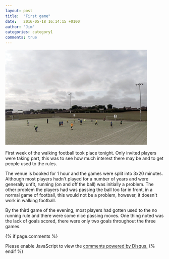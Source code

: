 ```yaml
---
layout: post
title:  "First game"
date:   2016-05-18 16:14:15 +0100
author: "Jim"
categories: category1
comments: true
---
```


![First-week](/assets/week1.jpg)

First week of the walking football took place tonight. Only invited players were taking part,<!--more--> this was to see how much interest there may be and to get people used to the rules.

The venue is booked for 1 hour and the games were split into 3x20 minutes. 
Although most players hadn't played for a number of years and were generally unfit, running (on and off the ball) was initially a problem. The other problem the players had was passing the ball too far in front, in a normal game of football, this would not be a problem, however, it doesn't work in walking football. 

By the third game of the evening, most players had gotten used to the no running rule and there were some nice passing moves. One thing noted was the lack of goals scored, there were only two goals throughout the three games. 

{% if page.comments %}
<div id="disqus_thread"></div>
<script>
    /**
     *  RECOMMENDED CONFIGURATION VARIABLES: EDIT AND UNCOMMENT THE SECTION BELOW TO INSERT DYNAMIC VALUES FROM YOUR PLATFORM OR CMS.
     *  LEARN WHY DEFINING THESE VARIABLES IS IMPORTANT: https://disqus.com/admin/universalcode/#configuration-variables
     */
    /*
    var disqus_config = function () {
        this.page.url = index.html;  // Replace PAGE_URL with your page's canonical URL variable
        this.page.identifier = PAGE_IDENTIFIER; // Replace PAGE_IDENTIFIER with your page's unique identifier variable
    };
    */
    (function() {  // DON'T EDIT BELOW THIS LINE
        var d = document, s = d.createElement('script');
        
        s.src = '//arbroathwalkingfootball.disqus.com/embed.js';
        
        s.setAttribute('data-timestamp', +new Date());
        (d.head || d.body).appendChild(s);
    })();
</script>
<noscript>Please enable JavaScript to view the <a href="https://disqus.com/?ref_noscript" rel="nofollow">comments powered by Disqus.</a></noscript>
{% endif %} 
